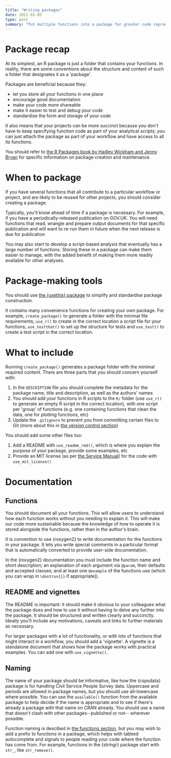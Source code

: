 ```yaml
---
title: "Writing packages"
date: 2021-02-05
type: post
summary: "Put multiple functions into a package for greater code reproducibility and improved documentation."
---
```


# Package recap

At its simplest, an R package is just a folder that contains your functions. In reality, there are some conventions about the structure and content of such a folder that designates it as a 'package'.

Packages are beneficial because they:

* let you store all your functions in one place
* encourage good documentation
* make your code more shareable
* make it easier to test and debug your code
* standardise the form and storage of your code

It also means that your projects can be more succinct because you don't have to keep specifying function code as part of your analytical scripts; you can just attach the package as part of your workflow and have access to all its functions.

You should refer to [the R Packages book by Hadley Wickham and Jenny Bryan](https://r-pkgs.org/) for specific information on package creation and maintenance.

# When to package

If you have several functions that all contribute to a particular workflow or project, and are likely to be reused for other projects, you should consider creating a package.

Typically, you'll know ahead of time if a package is necessary. For example, if you have a periodically-released publication on GOV.UK. You will need functions that read, wrangle and prepare output documents for that specific publication and will want to re-run them in future when the next release is due for publication

You may also start to develop a script-based analysis that eventually has a large number of functions. Storing these in a package can make them easier to manage, with the added benefit of making them more readily available for other analyses.

# Package-making tools

You should use [the {usethis} package](https://usethis.r-lib.org/) to simplify and standardise package construction.

It contains many convenience functions for creating your own package. For example, `create_package()` to generate a folder with the minimal file requirements; `use_r()` to create in the correct location a script file for your functions; `use_testthat()` to set up the structure for tests and `use_test()` to create a test script in the correct location.

# What to include

Running `create_package()` generates a package folder with the minimal required content. There are three parts that you should concern yourself with:

1. In the `DESCRIPTION` file you should complete the metadata for the package name, title and description, as well as the authors' names
1. You should add your functions in R scripts to the `R/` folder (use `use_r()` to generate an empty R script in the correct location), with one script per 'group' of functions (e.g. one containing functions that clean the data, one for plotting functions, etc)
1. Update the `.gitignore` to prevent you from committing certain files to Git (more about this in [the version control section]())

You should add some other files too:

1. Add a README with `use_readme_rmd()`, which is where you explain the purpose of your package, provide some examples, etc
1. Provide an MIT license (as per [the Service Manual](https://www.gov.uk/service-manual/technology/making-source-code-open-and-reusable)) for the code with `use_mit_license()`

# Documentation

## Functions

You should document all your functions. This will allow users to understand how each function works without you needing to explain it. This will make our code more sustainable because the knowledge of how to operate it is stored alongside the functions, rather than in the author's brain.

It is convention to use {roxygen2} to write documentation for the functions in your package. It lets you write special comments in a particular format that is automatically converted to provide user-side documentation. 

In the {roxygen2} documentation you must include the function name and short description; an explanation of each argument via `@param`, their defaults and accepted classes; and at least one `@example` of the functions use (which you can wrap in `\dontrun{}}` if appropriate]).

## README and vignettes

The README is important: it should make it obvious to your colleagues what the package does and how to use it without having to delve any further into the package. It should be structured and written clearly and succinctly. Ideally you'll include any motivations, caveats and links to further materials as necessary. 

For larger packages with a lot of functionality, or with lots of functions that might interact in a workflow, you should add a 'vignette'. A vignette is a standalone document that shows how the package works with practical examples. You can add one with `use_vignette()`.

## Naming

The name of your package should be informative, like how the {cspsdata} package is for handling Civil Service People Survey data. Uppercase and periods are allowed in package names, but you should use all-lowercase where possible. You can use the `available()` function from the available package to help decide if the name is appropriate and to see if there's already a package with that name on CRAN already. You should use a name that doesn't clash with other packages--published or not-- wherever possible.

Function naming is descibed in [the functions section](), but you may wish to add a prefix to functions in a package, which helps with tabbed autocomplete and signals to people reading your code where the function has come from. For example, functions in the {stringr} package start with `str_`, like `str_remove()`.
